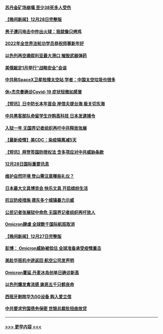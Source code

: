 #### [苏丹金矿场崩塌 至少38死多人受伤](../pages/prog202/a103305690.md?t=12291600) 
#### [【晚间新闻】12月28日完整版](../pages/prog202/a103305561.md?t=12291600) 
#### [男子遭闪电击中炸出火球：我就像只烤鸡](../pages/prog202/a103304866.md?t=12291600) 
#### [2022年全世界法轮功学员恭祝师尊新年好](../pages/prog202/a103305495.md?t=12291600) 
#### [以色列再空袭叙利亚最大港口 摧毁武器弹药](../pages/prog202/a103305368.md?t=12291600) 
#### [美俄敲定1月举行“战略安全”会谈](../pages/prog202/a103305384.md?t=12291600) 
#### [中共称SpaceX卫星险撞太空站 学者：中国太空垃圾也很多](../pages/prog202/a103305386.md?t=12291600) 
#### [休•杰克曼确诊Covid-19 症状轻微如感冒](../pages/prog202/a103305304.md?t=12291600) 
#### [【短讯】日中防长本年首会 岸信夫提台海 极关切东海](../pages/prog202/a103305156.md?t=12291600) 
#### [中共黑客部队命留学生诈购高科技 日本发逮捕令](../pages/prog202/a103305146.md?t=12291600) 
#### [入狱一年 无国界记者组织再吁中共释放张展](../pages/prog202/a103305179.md?t=12291600) 
#### [【最新疫情】美CDC：染疫隔离减5天](../pages/prog202/a103305167.md?t=12291600) 
#### [【短讯】拜登签国防授权法 含多项应对中共威胁条款](../pages/prog202/a103305158.md?t=12291600) 
#### [12月28日国际重要讯息](../pages/prog202/a103304955.md?t=12291600) 
#### [维护自然环境 登山需注意哪些礼仪？](../pages/prog202/a103304941.md?t=12291600) 
#### [日本最大文具博览会 快乐文具 开启缤纷生活](../pages/prog202/a103304933.md?t=12291600) 
#### [抗议防疫措施 德东多个城镇暴力示威](../pages/prog202/a103304838.md?t=12291600) 
#### [公民记者张展狱中命危 无国界记者组织再吁放人](../pages/prog202/a103304827.md?t=12291600) 
#### [Omicron肆虐 全球数千国际航班取消](../pages/prog202/a103304736.md?t=12291600) 
#### [【晚间新闻】12月27日完整版](../pages/prog202/a103304702.md?t=12291600) 
#### [彭博： Omicron威胁被低估 全球准备承受疫情重击](../pages/prog202/a103304565.md?t=12291600) 
#### [美赴华班机中途返回 航空公司发声明](../pages/prog202/a103304690.md?t=12291600) 
#### [Omicron蔓延 丹麦冰岛创单日确诊新高](../pages/prog202/a103304695.md?t=12291600) 
#### [以色列爆发禽流感 逾恶五千只鹤丧命](../pages/prog202/a103304653.md?t=12291600) 
#### [西班牙剔除华为5G设备 购入爱立信](../pages/prog202/a103304530.md?t=12291600) 
#### [中共要求穷国债务保密 世银总裁批扭曲放贷](../pages/prog202/a103304500.md?t=12291600) 

----
#### [ >>> 更早内容 <<< ](../indexes/prog202-earlier.md)
